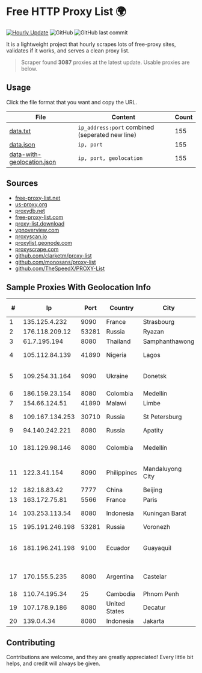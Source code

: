 
# Free HTTP Proxy List 🌍

[![Hourly Update](https://github.com/mertguvencli/http-proxy-list/actions/workflows/main.yml/badge.svg?branch=main)](https://github.com/mertguvencli/http-proxy-list/actions/workflows/main.yml)
![GitHub](https://img.shields.io/github/license/mertguvencli/http-proxy-list)
![GitHub last commit](https://img.shields.io/github/last-commit/mertguvencli/http-proxy-list)

It is a lightweight project that hourly scrapes lots of free-proxy sites, validates if it works, and serves a clean proxy list.


> Scraper found **3087** proxies at the latest update. Usable proxies are below.

## Usage

Click the file format that you want and copy the URL.


|File|Content|Count|
|----|-------|-----|
|[data.txt](https://raw.githubusercontent.com/mertguvencli/http-proxy-list/main/proxy-list/data.txt)|`ip_address:port` combined (seperated new line)|155|
|[data.json](https://raw.githubusercontent.com/mertguvencli/http-proxy-list/main/proxy-list/data.json)|`ip, port`|155|
|[data-with-geolocation.json](https://raw.githubusercontent.com/mertguvencli/http-proxy-list/main/proxy-list/data-with-geolocation.json)|`ip, port, geolocation`|155|

## Sources

* [free-proxy-list.net](https://free-proxy-list.net)
* [us-proxy.org](https://www.us-proxy.org)
* [proxydb.net](http://proxydb.net)
* [free-proxy-list.com](https://free-proxy-list.com/?page=&port=&type%5B%5D=http&type%5B%5D=https&up_time=0&search=Search)
* [proxy-list.download](https://www.proxy-list.download/HTTP)
* [vpnoverview.com](https://vpnoverview.com/privacy/anonymous-browsing/free-proxy-servers)
* [proxyscan.io](https://www.proxyscan.io)
* [proxylist.geonode.com](https://proxylist.geonode.com/api/proxy-list?limit=300&page=1&sort_by=lastChecked&sort_type=desc&protocols=http,https)
* [proxyscrape.com](https://api.proxyscrape.com/v2/?request=displayproxies&protocol=http&timeout=10000&country=all&ssl=all&anonymity=all)
* [github.com/clarketm/proxy-list](https://raw.githubusercontent.com/clarketm/proxy-list/master/proxy-list-raw.txt)
* [github.com/monosans/proxy-list](https://raw.githubusercontent.com/monosans/proxy-list/main/proxies/http.txt)
* [github.com/TheSpeedX/PROXY-List](https://raw.githubusercontent.com/TheSpeedX/PROXY-List/master/http.txt)


## Sample Proxies With Geolocation Info

|#|Ip|Port|Country|City|Internet Service Provider|
|-|--|----|-------|----|-------------------------|
|1|135.125.4.232|9090|France|Strasbourg|OVH SAS|
|2|176.118.209.12|53281|Russia|Ryazan|OnTelecom LLC|
|3|61.7.195.194|8080|Thailand|Samphanthawong|CAT-ISP|
|4|105.112.84.139|41890|Nigeria|Lagos|Airtel Networks Limited|
|5|109.254.31.164|9090|Ukraine|Donetsk|Donbass Electronic Communications Ltd.|
|6|186.159.23.154|8080|Colombia|Medellín|Edatel S.a. E.S.P|
|7|154.66.124.51|41890|Malawi|Limbe|Globe MZ BBI 1|
|8|109.167.134.253|30710|Russia|St Petersburg|JSC "ER-Telecom Holding"|
|9|94.140.242.221|8080|Russia|Apatity|CityLink Ltd ISP|
|10|181.129.98.146|8080|Colombia|Medellín|EPM Telecomunicaciones S.A. E.S.P.|
|11|122.3.41.154|8090|Philippines|Mandaluyong City|Philippine Long Distance Telephone Co.|
|12|182.18.83.42|7777|China|Beijing|China Mobile|
|13|163.172.75.81|5566|France|Paris|Online S.A.S.|
|14|103.253.113.54|8080|Indonesia|Kuningan Barat|PT Media Andalan Nusa|
|15|195.191.246.198|53281|Russia|Voronezh|SUDAK|
|16|181.196.241.198|9100|Ecuador|Guayaquil|Corporacion Nacional De Telecomunicaciones - CNT EP|
|17|170.155.5.235|8080|Argentina|Castelar|Gobernacion de la Provincia de Buenos Aires|
|18|110.74.195.34|25|Cambodia|Phnom Penh|EZECOM limited|
|19|107.178.9.186|8080|United States|Decatur|Nextlink Broadband|
|20|139.0.4.34|8080|Indonesia|Jakarta|PT. First Media, Tbk|



## Contributing

Contributions are welcome, and they are greatly appreciated! Every
little bit helps, and credit will always be given.

